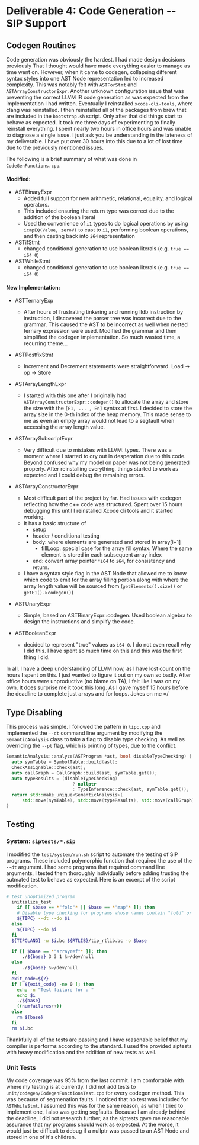 # Deliverable 4: Code Generation -- SIP Support

## Codegen Routines

Code generation was obviously the hardest. I had made design decisions previously That I thought would have made everything easier to manage as time went on. However, when it came to codegen, collapsing different syntax styles into one AST Node representation led to increased complexity. This was notably felt with `ASTForStmt` and `ASTArrayConstructorExpr`. Another unknown configuration issue that was preventing the correct LLVM IR code generation as was expected from the implementation I had written. Eventually I reinstalled `xcode-cli-tools`, where clang was reinstalled. I then reinstalled all of the packages from brew that are included in the `bootstrap.sh` script. Only after that did things start to behave as expected. It took me three days of experimenting to finally reinstall everything. I spent nearly two hours in office hours and was unable to diagnose a single issue. I just ask you be understanding in the lateness of my deliverable. I have put over 30 hours into this due to a lot of lost time due to the previously mentioned issues.

The following is a brief summary of what was done in `CodeGenFunctions.cpp`.

####  Modified:
- ASTBinaryExpr
   - Added full support for new arithmetic, relational, equality, and logical operators.
   - This included ensuring the return type was correct due to the addition of the boolean literal
   - Used the convenience of `i1` types to do logical operations by using `icmpEQ(Value, zeroV)` to cast to `i1`, performing boolean operations, and then casting back into `i64` representation
- ASTifStmt
   - changed conditional generation to use boolean literals (e.g. `true == i64 0`)
- ASTWhileStmt
   - changed conditional generation to use boolean literals (e.g. `true == i64 0`)

#### New Implementation:
- ASTTernaryExp
  -  After hours of frustrating tinkering and running lldb instruction by instruction, I discovered the parser tree was incorrect due to the grammar. This caused the AST to be incorrect as well when nested ternary expression were used. Modified the grammar and then simplified the codegen implementation. So much wasted time, a recurring theme...

- ASTPostfixStmt
  - Increment and Decrement statements were straightforward. Load -> op -> Store
- ASTArrayLengthExpr
  -  I started with this one after I originally had `ASTArrayConstructorExpr::codegen()` to allocate the array and store the size with the `[E1, ... , En]` syntax at first. I decided to store the array size in the 0-th index of the heap memory. This made sense to me as even an empty array would not lead to a segfault when accessing the array length value.

- ASTArraySubscriptExpr
  - Very difficult due to mistakes with LLVM::types. There was a moment where I started to cry out in desperation due to this code. Beyond confused why my model on paper was not being generated properly. After reinstalling everything, things started to work as expected and I could debug the remaining errors.
- ASTArrayConstructorExpr
  - Most difficult part of the project by far. Had issues with codegen reflecting how the c++ code was structured. Spent over 15 hours debugging this until I reinstalled Xcode cli tools and it started working.
  - It has a basic structure of
    - setup
    - header / conditional testing
    - body: where elements are generated and stored in array[i+1]
      - fillLoop: special case for the array fill syntax. Where the same element is stored in each subsequent array index
    - end: convert array pointer `*i64` to `i64`, for consistency and return.
  - I have a syntax style flag in the AST Node that allowed me to know which code to emit for the array filling portion along with where the array length value will be sourced from (`getElements().size()` or `getE1()->codegen()`)
- ASTUnaryExpr
  - Simple, based on ASTBinaryExpr::codegen. Used boolean algebra to design the instructions and simplify the code.
- ASTBooleanExpr
  - decided to represent "true" values as `i64 0`. I do not even recall why I did this. I have spent so much time on this and this was the first thing I did.

In all, I have a deep understanding of LLVM now, as I have lost count on the hours I spent on this. I just wanted to figure it out on my own so badly. After office hours were unproductive (no blame on TA), I felt like I was on my own. It does surprise me it took this long. As I gave myself 15 hours before the deadline to complete just arrays and for loops. Jokes on me =/

## Type Disabling

This process was simple. I followed the pattern in `tipc.cpp` and implemented the `--dt` command line argument by modifying the `SemanticAnalysis` class to take a flag to disable type checking. As well as overriding the `--pt` flag, which is printing of types, due to the conflict.

```cpp
SemanticAnalysis::analyze(ASTProgram *ast, bool disableTypeChecking) {
  auto symTable = SymbolTable::build(ast);
  CheckAssignable::check(ast);
  auto callGraph = CallGraph::build(ast, symTable.get());
  auto typeResults = (disableTypeChecking)
                         ? nullptr
                         : TypeInference::check(ast, symTable.get());
  return std::make_unique<SemanticAnalysis>(
      std::move(symTable), std::move(typeResults), std::move(callGraph));
}
```

## Testing

### System: `siptests/*.sip`

I modified the `test/system/run.sh` script to automate the testing of SIP programs. These included polymorphic function that required the use of the `--dt` argument. I had some programs that required command line arguments, I tested them thoroughly individually before adding trusting the autmated test to behave as expected. Here is an excerpt of the script modification.

```bash
# test unoptimized program
  initialize_test
    if [[ $base == *"fold"* || $base == *"map"* ]]; then
    # Disable type checking for programs whose names contain "fold" or "map"
    ${TIPC} --dt --do $i
  else
    ${TIPC} --do $i
  fi
  ${TIPCLANG} -w $i.bc ${RTLIB}/tip_rtlib.bc -o $base

  if [[ $base == *"arrayref"* ]]; then
      ./${base} 3 3 1 &>/dev/null
  else
      ./${base} &>/dev/null
  fi
  exit_code=${?}
  if [ ${exit_code} -ne 0 ]; then
    echo -n "Test failure for : "
    echo $i
    ./${base}
    ((numfailures++))
  else
    rm ${base}
  fi
  rm $i.bc
  ```

  Thankfully all of the tests are passing and I have reasonable belief that my compiler is performs according to the standard. I used the provided siptests with heavy modification and the addition of new tests as well.

### Unit Tests

My code coverage was 95% from the last commit. I am comfortable with where my testing is at currently. I did not add tests to `unit/codegen/CodegenFunctionsTest.cpp` for every codegen method. This was because of segmenation faults. I noticed that no test was included for `ASTWhileStmt`. I assumed this was for the same reason, as when I tried to implement one, I also was getting segfaults. Because I am already behind the deadline, I did not research further, as the siptests gave me reasonable assurance that my programs should work as expected. At the worse, it would just be difficult to debug if a nullptr was passed to an AST Node and stored in one of it's children.
